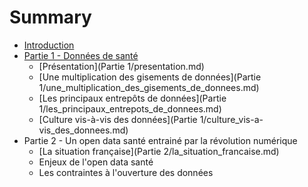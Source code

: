 # Summary

* [Introduction](README.md)
* [Partie 1 - Données de santé](donnee_de_sante.md)
   * [Présentation](Partie 1/presentation.md)
   * [Une multiplication des gisements de données](Partie 1/une_multiplication_des_gisements_de_donnees.md)
   * [Les principaux entrepôts de données](Partie 1/les_principaux_entrepots_de_donnees.md)
   * [Culture vis-à-vis des données](Partie 1/culture_vis-a-vis_des_donnees.md)
* Partie 2 - Un open data santé entrainé par la révolution numérique
   * [La situation française](Partie 2/la_situation_francaise.md)
   * Enjeux de l'open data santé
   * Les contraintes à l'ouverture des données

